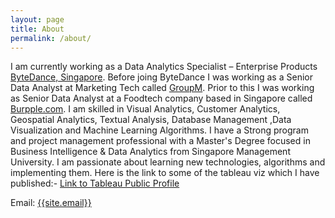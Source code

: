 ```yaml
---
layout: page
title: About
permalink: /about/
---
```

<p>
I am currently working as a Data Analytics Specialist – Enterprise Products <a href="https://www.bytedance.com/en/" target="_blank">ByteDance, Singapore</a>. Before joing ByteDance I was working as a Senior Data Analyst at Marketing Tech called <a href="https://www.groupm.com/" target="_blank">GroupM</a>. Prior to this I was working as Senior Data Analyst at a Foodtech company based in Singapore called <a href="https://www.burpple.com/sg" target="_blank">Burpple.com</a>. I am skilled in Visual Analytics, Customer Analytics, Geospatial Analytics, Textual Analysis, Database Management ,Data Visualization and Machine Learning Algorithms. I have a Strong program and project management professional with a Master's Degree focused in Business Intelligence & Data Analytics from Singapore Management University. I am passionate about learning new technologies, algorithms and implementing them. Here is the link to some of the tableau viz which I have published:- <a href="https://public.tableau.com/profile/shreyansh.shivam#!/" target="_blank"> Link to Tableau Public Profile</a>
</p>

Email: <a href="mailto:{{site.email}}?Subject=From Blog Site:">{{site.email}}</a>




